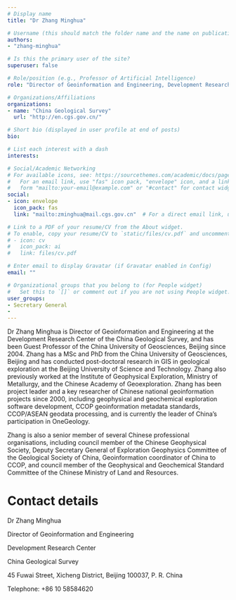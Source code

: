 ```yaml
---
# Display name
title: "Dr Zhang Minghua"

# Username (this should match the folder name and the name on publications)
authors:
- "zhang-minghua"

# Is this the primary user of the site?
superuser: false

# Role/position (e.g., Professor of Artificial Intelligence)
role: "Director of Geoinformation and Engineering, Development Research Center, China Geological Survey"

# Organizations/Affiliations
organizations:
- name: "China Geological Survey"
  url: "http://en.cgs.gov.cn/"

# Short bio (displayed in user profile at end of posts)
bio: 

# List each interest with a dash
interests:

# Social/Academic Networking
# For available icons, see: https://sourcethemes.com/academic/docs/page-builder/#icons
#   For an email link, use "fas" icon pack, "envelope" icon, and a link in the
#   form "mailto:your-email@example.com" or "#contact" for contact widget.
social:
- icon: envelope
  icon_pack: fas
  link: "mailto:zminghua@mail.cgs.gov.cn"  # For a direct email link, use "mailto:test@example.org".

# Link to a PDF of your resume/CV from the About widget.
# To enable, copy your resume/CV to `static/files/cv.pdf` and uncomment the lines below.
# - icon: cv
#   icon_pack: ai
#   link: files/cv.pdf

# Enter email to display Gravatar (if Gravatar enabled in Config)
email: ""

# Organizational groups that you belong to (for People widget)
#   Set this to `[]` or comment out if you are not using People widget.
user_groups:
- Secretary General
-
---
```

Dr Zhang Minghua is Director of Geoinformation and Engineering at the Development Research Center of the China Geological Survey, and has been Guest Professor of the China University of Geosciences, Beijing since 2004. Zhang has a MSc and PhD from the China University of Geosciences, Beijing and has conducted post-doctoral research in GIS in geological exploration at the Beijing University of Science and Technology. Zhang also previously worked at the Institute of Geophysical Exploration, Ministry of Metallurgy, and the Chinese Academy of Geoexploration. Zhang has been project leader and a key researcher of Chinese national geoinformation projects since 2000, including geophysical and geochemical exploration software development, CCOP geoinformation metadata standards, CCOP/ASEAN geodata processing, and is currently the leader of China’s participation in OneGeology.

Zhang is also a senior member of several Chinese professional organisations, including council member of the Chinese Geophysical Society, Deputy Secretary General of Exploration Geophysics Committee of the Geological Society of China, Geoinformation coordinator of China to CCOP, and council member of the Geophysical and Geochemical Standard Committee of the Chinese Ministry of Land and Resources.

Contact details
===============

Dr Zhang Minghua

Director of Geoinformation and Engineering

Development Research Center

China Geological Survey

45 Fuwai Street, Xicheng District, Beijing 100037, P. R. China

Telephone: +86 10 58584620
